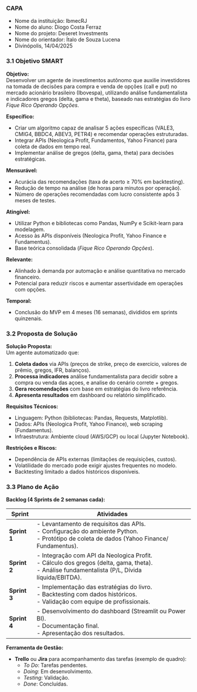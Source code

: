 ### **CAPA**
- Nome da instituição: IbmecRJ
- Nome do aluno: Diogo Costa Ferraz
- Nome do projeto: Deseret Investments
- Nome do orientador: Ítalo de Souza Lucena
- Divinópolis, 14/04/2025  

### **3.1 Objetivo SMART**  

**Objetivo:**  
Desenvolver um agente de investimentos autônomo que auxilie investidores na tomada de decisões para compra e venda de opções (call e put) no mercado acionário brasileiro (Ibovespa), utilizando análise fundamentalista e indicadores gregos (delta, gama e theta), baseado nas estratégias do livro *Fique Rico Operando Opções*.  

**Específico:**  
- Criar um algoritmo capaz de analisar 5 ações específicas (VALE3, CMIG4, BBDC4, ABEV3, PETR4) e recomendar operações estruturadas.  
- Integrar APIs (Neologica Profit, Fundamentos, Yahoo Finance) para coleta de dados em tempo real.  
- Implementar análise de gregos (delta, gama, theta) para decisões estratégicas.  

**Mensurável:**  
- Acurácia das recomendações (taxa de acerto ≥ 70% em backtesting).  
- Redução de tempo na análise (de horas para minutos por operação).  
- Número de operações recomendadas com lucro consistente após 3 meses de testes.  

**Atingível:**  
- Utilizar Python e bibliotecas como Pandas, NumPy e Scikit-learn para modelagem.  
- Acesso às APIs disponíveis (Neologica Profit, Yahoo Finance e Fundamentus).  
- Base teórica consolidada (*Fique Rico Operando Opções*).  

**Relevante:**  
- Alinhado à demanda por automação e análise quantitativa no mercado financeiro.  
- Potencial para reduzir riscos e aumentar assertividade em operações com opções.  

**Temporal:**  
- Conclusão do MVP em 4 meses (16 semanas), divididos em sprints quinzenais.  

### **3.2 Proposta de Solução**  

**Solução Proposta:**  
Um agente automatizado que:  
1. **Coleta dados** via APIs (preços de strike, preço de exercício, valores de prêmio, gregos, IFR, balanços).  
2. **Processa indicadores** análise fundamentalista para decidir sobre a compra ou venda das açoes, e analise do cenário correte + gregos.  
3. **Gera recomendações** com base em estratégias do livro referência.  
4. **Apresenta resultados** em dashboard ou relatório simplificado. 

**Requisitos Técnicos:**  
- Linguagem: Python (bibliotecas: Pandas, Requests, Matplotlib).  
- Dados: APIs (Neologica Profit, Yahoo Finance), web scraping (Fundamentus).  
- Infraestrutura: Ambiente cloud (AWS/GCP) ou local (Jupyter Notebook).  

**Restrições e Riscos:**  
- Dependência de APIs externas (limitações de requisições, custos).  
- Volatilidade do mercado pode exigir ajustes frequentes no modelo.  
- Backtesting limitado a dados históricos disponíveis.  


### **3.3 Plano de Ação**  

**Backlog (4 Sprints de 2 semanas cada):**  

| **Sprint** | **Atividades** |  
|------------|---------------|  
| **Sprint 1** | - Levantamento de requisitos das APIs. <br> - Configuração do ambiente Python. <br> - Protótipo de coleta de dados (Yahoo Finance/ Fundamentus). |  
| **Sprint 2** | - Integração com API da Neologica Profit. <br> - Cálculo dos gregos (delta, gama, theta). <br> - Análise fundamentalista (P/L, Dívida líquida/EBITDA). |  
| **Sprint 3** | - Implementação das estratégias do livro. <br> - Backtesting com dados históricos. <br> - Validação com equipe de profissionais. |  
| **Sprint 4** | - Desenvolvimento do dashboard (Streamlit ou Power BI). <br> - Documentação final. <br> - Apresentação dos resultados. |  

**Ferramenta de Gestão:**  
- **Trello** ou **Jira** para acompanhamento das tarefas (exemplo de quadro):  
  - *To Do*: Tarefas pendentes.  
  - *Doing*: Em desenvolvimento.  
  - *Testing*: Validação.  
  - *Done*: Concluídas.  

